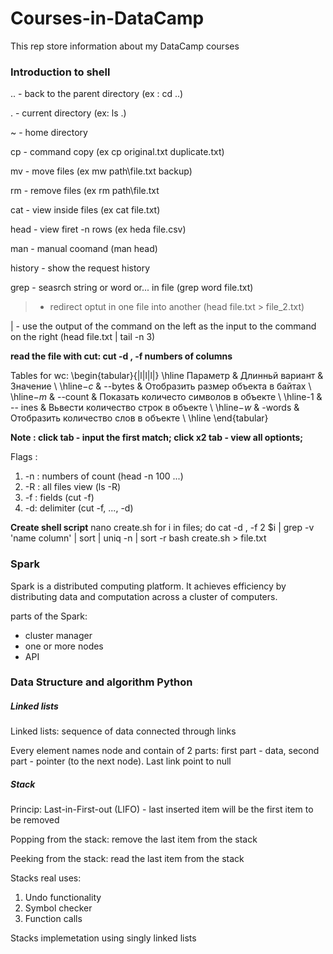 # Courses-in-DataCamp
This rep store information about my DataCamp courses

### Introduction to shell 
.. - back to the parent directory (ex : cd ..)

. - current directory (ex: ls .)

~ - home directory 

cp - command copy (ex cp original.txt duplicate.txt)

mv - move files (ex mw path\file.txt backup)

rm - remove files (ex rm path\file.txt

cat - view inside files (ex cat file.txt)

head - view firet -n rows (ex heda file.csv)

man - manual coomand (man head)

history - show the request history 

grep - seasrch string or word or... in file (grep word file.txt)

> - redirect optut in one file into another (head file.txt > file_2.txt)

| - use the output of the command on the left as the input to the command on the right (head file.txt | tail -n 3)

  
 **read the file with cut: cut -d , -f numbers of columns**
 
 Tables for wc:
\begin{tabular}{|l|l|l|}
\hline Параметр & Длинньй вариант & Значение \\
\hline$-c$ & --bytes & Отобразить размер объекта в байтах \\
\hline$-m$ & --count & Показать количесто символов в объекте \\
\hline-1 & -- ines & Вьвести количество строк в объекте \\
\hline$-w$ & -words & Отобразить количество слов в объекте \\
\hline
\end{tabular}

**Note : click tab - input the first match; click x2 tab - view all optionts;**

Flags : 
1. -n : numbers of count (head -n 100 ...)
2. -R : all files view (ls -R)
3. -f : fields (cut -f)
4. -d:  delimiter (cut -f, ..., -d)


**Create shell script**
nano create.sh
for i in files; do cat -d , -f 2 $i | grep -v 'name column' | sort | uniq -n | sort -r 
bash create.sh > file.txt

### Spark 
Spark is a distributed computing platform. It achieves efficiency by distributing data and computation across a cluster of computers.

parts of the Spark:
- cluster manager
- one or more nodes
- API 


### Data Structure and algorithm Python

##### Linked lists

Linked lists: sequence of data connected through links

Every element names node and contain of 2 parts: first part - data, second part - pointer (to the next node). Last link point to null

##### Stack 
Princip: Last-in-First-out (LIFO) - last inserted item will be the first item to be removed

Popping from the stack: remove the last item from the stack

Peeking from the stack: read the last item from the stack 

Stacks real uses:
1. Undo functionality 
2. Symbol checker 
3. Function calls

Stacks implemetation using singly linked lists
